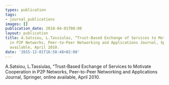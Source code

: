 ```yaml
---
types: publication
tags:
- journal_publications
images: []
publication_date: 2010-04-01T00:00
layout: publication
title: A.Satsiou, L.Tassiulas, “Trust-Based Exchange of Services to Motivate Cooperation
  in P2P Networks, Peer-to-Peer Networking and Applications Journal, Springer, online
  available, April 2010.
date: '2015-12-01T16:58:48+02:00'
---
```

<p>A.Satsiou, L.Tassiulas, “Trust-Based Exchange of Services to Motivate Cooperation in P2P Networks, Peer-to-Peer Networking and Applications Journal, Springer, online available, April 2010.</p>
